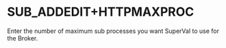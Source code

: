 # SUB_ADDEDIT+HTTPMAXPROC

Enter the number of maximum sub processes you want SuperVal to use 
for the Broker. 
